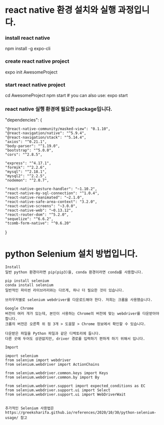 # react native 환경 설치와 실행 과정입니다. 
### install react native 
npm install -g expo-cli

### create react native project 
expo init AwesomeProject

### start react native project 
cd AwesomeProject
npm start # you can also use: expo start

### react native 실행 환경에 필요한 package입니다.
"dependencies": {

    "@react-native-community/masked-view": "0.1.10",
    "@react-navigation/native": "^5.9.4",
    "@react-navigation/stack": "^5.14.4",
    "axios": "^0.21.1",
    "body-parser": "^1.19.0",
    "bootstrap": "^5.0.0",
    "cors": "^2.8.5",

    "express": "^4.17.1",
    "formik": "^2.2.6",
    "mysql": "^2.18.1",
    "mysql2": "^2.2.5",
    "nodemon": "^2.0.7",
    
    "react-native-gesture-handler": "~1.10.2",
    "react-native-my-sql-connection": "^1.0.4",
    "react-native-reanimated": "~2.1.0",
    "react-native-safe-area-context": "3.2.0",
    "react-native-screens": "~3.0.0",
    "react-native-web": "~0.13.12",
    "react-router-dom": "^5.2.0",
    "sequelize": "^6.6.2",
    "tcomb-form-native": "^0.6.20"
}

# python Selenium 설치 방법입니다.

    Install
    일반 python 환경이라면 pip(pip3)을, conda 환경이라면 conda를 사용합니다.

    pip install selenium
    conda install selenium
    일반적인 파이썬 라이브러리와는 다르게, 하나 더 필요한 것이 있습니다.

    브라우저별로 selenium webdriver를 다운로드해야 한다. 저희는 크롬을 사용했습니다.

    Google Chrome
    버전이 여러 개가 있는데, 본인이 사용하는 Chrome의 버전에 맞는 webdriver를 다운받아야 합니다.
    크롬의 버전은 오른쪽 위 점 3개 > 도움말 > Chrome 정보에서 확인할 수 있습니다.

    다운받은 파일을 Python 파일과 같은 디렉토리에 둡니다. 
    다른 곳에 두어도 상관없지만, driver 경로를 입력하기 편하게 하기 위해서 입니다.

    Import
    
    import selenium
    from selenium import webdriver
    from selenium.webdriver import ActionChains

    from selenium.webdriver.common.keys import Keys
    from selenium.webdriver.common.by import By

    from selenium.webdriver.support import expected_conditions as EC
    from selenium.webdriver.support.ui import Select
    from selenium.webdriver.support.ui import WebDriverWait
    
    
    추가적인 Selenium 사용법은 https://greeksharifa.github.io/references/2020/10/30/python-selenium-usage/ 참고
